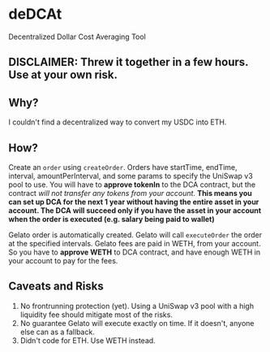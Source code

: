 # deDCAt

Decentralized Dollar Cost Averaging Tool

## DISCLAIMER: Threw it together in a few hours. Use at your own risk.

## Why?

I couldn't find a decentralized way to convert my USDC into ETH.

## How?

Create an `order` using `createOrder`. Orders have startTime, endTime, interval, amountPerInterval, and some params to specify the UniSwap v3 pool to use.
You will have to **approve tokenIn** to the DCA contract, but the contract _will not transfer any tokens from your account_.
**This means you can set up DCA for the next 1 year without having the entire asset in your account. The DCA will succeed only if you have the asset in your account when the order is executed (e.g. salary being paid to wallet)**

Gelato order is automatically created. Gelato will call `executeOrder` the order at the specified intervals.
Gelato fees are paid in WETH, from your account. So you have to **approve WETH** to DCA contract, and have enough WETH in your account to pay for the fees.

## Caveats and Risks

1. No frontrunning protection (yet). Using a UniSwap v3 pool with a high liquidity fee should mitigate most of the risks.
2. No guarantee Gelato will execute exactly on time. If it doesn't, anyone else can as a fallback.
3. Didn't code for ETH. Use WETH instead.
